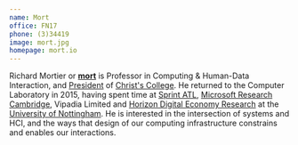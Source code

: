 ```yaml
---
name: Mort
office: FN17
phone: (3)34419
image: mort.jpg
homepage: mort.io
---
```


Richard Mortier or [**mort**](https://www.cl.cam.ac.uk/~rmm1002/) is Professor
in Computing & Human-Data Interaction, and
[President](https://www.christs.cam.ac.uk/person/professor-richard-mortier) of
[Christ's College](https://www.christs.cam.ac.uk/). He returned to the Computer
Laboratory in 2015, having spent time at [Sprint
ATL](https://en.wikipedia.org/wiki/Sprint_ATL), [Microsoft Research
Cambridge](https://www.microsoft.com/en-us/research/lab/microsoft-research-cambridge),
Vipadia Limited and [Horizon Digital Economy
Research](https://www.horizon.ac.uk/) at the [University of
Nottingham](https://www.nottingham.ac.uk). He is interested in the intersection
of systems and HCI, and the ways that design of our computing infrastructure
constrains and enables our interactions.
